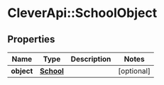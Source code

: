 # CleverApi::SchoolObject

## Properties
Name | Type | Description | Notes
------------ | ------------- | ------------- | -------------
**object** | [**School**](School.md) |  | [optional] 

